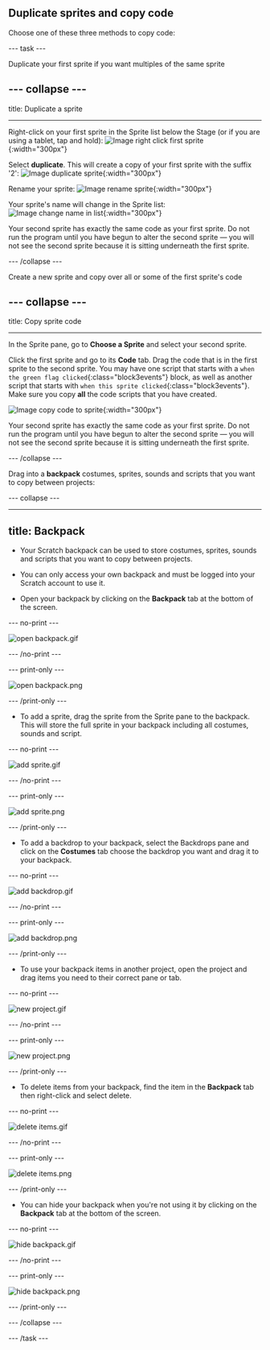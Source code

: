 ## Duplicate sprites and copy code

Choose one of these three methods to copy code:

--- task ---

Duplicate your first sprite if you want multiples of the same sprite

--- collapse ---
---

title: Duplicate a sprite

---

Right-click on your first sprite in the Sprite list below the Stage (or if you are using a tablet, tap and hold):
![Image right click first sprite](images/challenge1-right-click-sprite.png){:width="300px"}

Select **duplicate**. This will create a copy of your first sprite with the suffix '2':
![Image duplicate sprite](images/challenge1-duplicate-sprite.png){:width="300px"}

Rename your sprite:
![Image rename sprite](images/challenge1-rename-sprite.png){:width="300px"}

Your sprite's name will change in the Sprite list:
![Image change name in list](images/challenge1-sprite-list.png){:width="300px"}

Your second sprite has exactly the same code as your first sprite. Do not run the program until you have begun to alter the second sprite — you will not see the second sprite because it is sitting underneath the first sprite.

--- /collapse ---

Create a new sprite and copy over all or some of the first sprite's code 

--- collapse ---
---

title: Copy sprite code

---
In the Sprite pane, go to **Choose a Sprite** and select your second sprite.

Click the first sprite and go to its **Code** tab. Drag the code that is in the first sprite to the second sprite. You may have one script that starts with a `when the green flag clicked`{:class="block3events"} block, as well as another script that starts with `when this sprite clicked`{:class="block3events"}. Make sure you copy **all** the code scripts that you have created. 

![Image copy code to sprite](images/challenge1-sprite-list.gif){:width="300px"}

Your second sprite has exactly the same code as your first sprite. Do not run the program until you have begun to alter the second sprite — you will not see the second sprite because it is sitting underneath the first sprite.

--- /collapse ---

Drag into a **backpack** costumes, sprites, sounds and scripts that you want to copy between projects:

--- collapse ---

---
title: Backpack
---

- Your Scratch backpack can be used to store costumes, sprites, sounds and scripts that you want to copy between projects.

- You can only access your own backpack and must be logged into your Scratch account to use it.

- Open your backpack by clicking on the **Backpack** tab at the bottom of the screen.

--- no-print ---

![open backpack.gif](images/open-backpack.gif)

--- /no-print ---

--- print-only ---

![open backpack.png](images/open-backpack.png)

--- /print-only ---

- To add a sprite, drag the sprite from the Sprite pane to the backpack. This will store the full sprite in your backpack including all costumes, sounds and script.

--- no-print ---

![add sprite.gif](images/add-sprite.gif)

--- /no-print ---

--- print-only ---

![add sprite.png](images/add-sprite.png)

--- /print-only ---

- To add a backdrop to your backpack, select the Backdrops pane and click on the **Costumes** tab choose the backdrop you want and drag it to your backpack.

--- no-print ---

![add backdrop.gif](images/add-backdrop.gif)

--- /no-print ---

--- print-only ---

![add backdrop.png](images/add-backdrop.png)

--- /print-only ---

- To use your backpack items in another project, open the project and drag items you need to their correct pane or tab.

--- no-print ---

![new project.gif](images/new-project.gif)

--- /no-print ---

--- print-only ---

![new project.png](images/new-project.png)

--- /print-only ---

- To delete items from your backpack, find the item in the **Backpack** tab then right-click and select delete.

--- no-print ---

![delete items.gif](images/delete-items.gif)

--- /no-print ---

--- print-only ---

![delete items.png](images/delete-items.png)

--- /print-only ---

- You can hide your backpack when you're not using it by clicking on the **Backpack** tab at the bottom of the screen.

--- no-print ---

![hide backpack.gif](images/hide-backpack.gif)

--- /no-print ---

--- print-only ---

![hide backpack.png](images/hide-backpack.png)

--- /print-only ---

--- /collapse ---

--- /task ---
